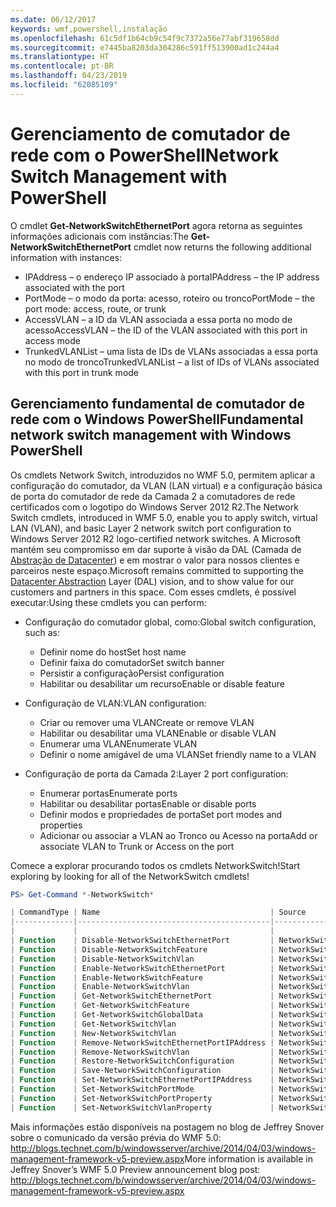 ```yaml
---
ms.date: 06/12/2017
keywords: wmf,powershell,instalação
ms.openlocfilehash: 61c5df1b64cb9c54f9c7372a56e77abf319658dd
ms.sourcegitcommit: e7445ba8203da304286c591ff513900ad1c244a4
ms.translationtype: HT
ms.contentlocale: pt-BR
ms.lasthandoff: 04/23/2019
ms.locfileid: "62085109"
---
```

# <a name="network-switch-management-with-powershell"></a><span data-ttu-id="7efa4-102">Gerenciamento de comutador de rede com o PowerShell</span><span class="sxs-lookup"><span data-stu-id="7efa4-102">Network Switch Management with PowerShell</span></span>

<span data-ttu-id="7efa4-103">O cmdlet **Get-NetworkSwitchEthernetPort** agora retorna as seguintes informações adicionais com instâncias:</span><span class="sxs-lookup"><span data-stu-id="7efa4-103">The **Get-NetworkSwitchEthernetPort** cmdlet now returns the following additional information with instances:</span></span>

- <span data-ttu-id="7efa4-104">IPAddress – o endereço IP associado à porta</span><span class="sxs-lookup"><span data-stu-id="7efa4-104">IPAddress – the IP address associated with the port</span></span>
- <span data-ttu-id="7efa4-105">PortMode – o modo da porta: acesso, roteiro ou tronco</span><span class="sxs-lookup"><span data-stu-id="7efa4-105">PortMode – the port mode: access, route, or trunk</span></span>
- <span data-ttu-id="7efa4-106">AccessVLAN – a ID da VLAN associada a essa porta no modo de acesso</span><span class="sxs-lookup"><span data-stu-id="7efa4-106">AccessVLAN – the ID of the VLAN associated with this port in access mode</span></span>
- <span data-ttu-id="7efa4-107">TrunkedVLANList – uma lista de IDs de VLANs associadas a essa porta no modo de tronco</span><span class="sxs-lookup"><span data-stu-id="7efa4-107">TrunkedVLANList – a list of IDs of VLANs associated with this port in trunk mode</span></span>

## <a name="fundamental-network-switch-management-with-windows-powershell"></a><span data-ttu-id="7efa4-108">Gerenciamento fundamental de comutador de rede com o Windows PowerShell</span><span class="sxs-lookup"><span data-stu-id="7efa4-108">Fundamental network switch management with Windows PowerShell</span></span>

<span data-ttu-id="7efa4-109">Os cmdlets Network Switch, introduzidos no WMF 5.0, permitem aplicar a configuração do comutador, da VLAN (LAN virtual) e a configuração básica de porta do comutador de rede da Camada 2 a comutadores de rede certificados com o logotipo do Windows Server 2012 R2.</span><span class="sxs-lookup"><span data-stu-id="7efa4-109">The Network Switch cmdlets, introduced in WMF 5.0, enable you to apply switch, virtual LAN (VLAN), and basic Layer 2 network switch port configuration to Windows Server 2012 R2 logo-certified network switches.</span></span> <span data-ttu-id="7efa4-110">A Microsoft mantém seu compromisso em dar suporte à visão da DAL (Camada de [Abstração de Datacenter](http://technet.microsoft.com/cloud/dal.aspx)) e em mostrar o valor para nossos clientes e parceiros neste espaço.</span><span class="sxs-lookup"><span data-stu-id="7efa4-110">Microsoft remains committed to supporting the [Datacenter Abstraction](http://technet.microsoft.com/cloud/dal.aspx) Layer (DAL) vision, and to show value for our customers and partners in this space.</span></span> <span data-ttu-id="7efa4-111">Com esses cmdlets, é possível executar:</span><span class="sxs-lookup"><span data-stu-id="7efa4-111">Using these cmdlets you can perform:</span></span>

- <span data-ttu-id="7efa4-112">Configuração do comutador global, como:</span><span class="sxs-lookup"><span data-stu-id="7efa4-112">Global switch configuration, such as:</span></span>
    - <span data-ttu-id="7efa4-113">Definir nome do host</span><span class="sxs-lookup"><span data-stu-id="7efa4-113">Set host name</span></span>
    - <span data-ttu-id="7efa4-114">Definir faixa do comutador</span><span class="sxs-lookup"><span data-stu-id="7efa4-114">Set switch banner</span></span>
    - <span data-ttu-id="7efa4-115">Persistir a configuração</span><span class="sxs-lookup"><span data-stu-id="7efa4-115">Persist configuration</span></span>
    - <span data-ttu-id="7efa4-116">Habilitar ou desabilitar um recurso</span><span class="sxs-lookup"><span data-stu-id="7efa4-116">Enable or disable feature</span></span>

- <span data-ttu-id="7efa4-117">Configuração de VLAN:</span><span class="sxs-lookup"><span data-stu-id="7efa4-117">VLAN configuration:</span></span>
    - <span data-ttu-id="7efa4-118">Criar ou remover uma VLAN</span><span class="sxs-lookup"><span data-stu-id="7efa4-118">Create or remove VLAN</span></span>
    - <span data-ttu-id="7efa4-119">Habilitar ou desabilitar uma VLAN</span><span class="sxs-lookup"><span data-stu-id="7efa4-119">Enable or disable VLAN</span></span>
    - <span data-ttu-id="7efa4-120">Enumerar uma VLAN</span><span class="sxs-lookup"><span data-stu-id="7efa4-120">Enumerate VLAN</span></span>
    - <span data-ttu-id="7efa4-121">Definir o nome amigável de uma VLAN</span><span class="sxs-lookup"><span data-stu-id="7efa4-121">Set friendly name to a VLAN</span></span>

- <span data-ttu-id="7efa4-122">Configuração de porta da Camada 2:</span><span class="sxs-lookup"><span data-stu-id="7efa4-122">Layer 2 port configuration:</span></span>
    - <span data-ttu-id="7efa4-123">Enumerar portas</span><span class="sxs-lookup"><span data-stu-id="7efa4-123">Enumerate ports</span></span>
    - <span data-ttu-id="7efa4-124">Habilitar ou desabilitar portas</span><span class="sxs-lookup"><span data-stu-id="7efa4-124">Enable or disable ports</span></span>
    - <span data-ttu-id="7efa4-125">Definir modos e propriedades de porta</span><span class="sxs-lookup"><span data-stu-id="7efa4-125">Set port modes and properties</span></span>
    - <span data-ttu-id="7efa4-126">Adicionar ou associar a VLAN ao Tronco ou Acesso na porta</span><span class="sxs-lookup"><span data-stu-id="7efa4-126">Add or associate VLAN to Trunk or Access on the port</span></span>

<span data-ttu-id="7efa4-127">Comece a explorar procurando todos os cmdlets NetworkSwitch!</span><span class="sxs-lookup"><span data-stu-id="7efa4-127">Start exploring by looking for all of the NetworkSwitch cmdlets!</span></span>

```powershell
PS> Get-Command *-NetworkSwitch*

| CommandType | Name                                      | Source        |
|-------------|-------------------------------------------|---------------|
|             |                                           |               |
| Function    | Disable-NetworkSwitchEthernetPort         | NetworkSwitch |
| Function    | Disable-NetworkSwitchFeature              | NetworkSwitch |
| Function    | Disable-NetworkSwitchVlan                 | NetworkSwitch |
| Function    | Enable-NetworkSwitchEthernetPort          | NetworkSwitch |
| Function    | Enable-NetworkSwitchFeature               | NetworkSwitch |
| Function    | Enable-NetworkSwitchVlan                  | NetworkSwitch |
| Function    | Get-NetworkSwitchEthernetPort             | NetworkSwitch |
| Function    | Get-NetworkSwitchFeature                  | NetworkSwitch |
| Function    | Get-NetworkSwitchGlobalData               | NetworkSwitch |
| Function    | Get-NetworkSwitchVlan                     | NetworkSwitch |
| Function    | New-NetworkSwitchVlan                     | NetworkSwitch |
| Function    | Remove-NetworkSwitchEthernetPortIPAddress | NetworkSwitch |
| Function    | Remove-NetworkSwitchVlan                  | NetworkSwitch |
| Function    | Restore-NetworkSwitchConfiguration        | NetworkSwitch |
| Function    | Save-NetworkSwitchConfiguration           | NetworkSwitch |
| Function    | Set-NetworkSwitchEthernetPortIPAddress    | NetworkSwitch |
| Function    | Set-NetworkSwitchPortMode                 | NetworkSwitch |
| Function    | Set-NetworkSwitchPortProperty             | NetworkSwitch |
| Function    | Set-NetworkSwitchVlanProperty             | NetworkSwitch |
```

<span data-ttu-id="7efa4-128">Mais informações estão disponíveis na postagem no blog de Jeffrey Snover sobre o comunicado da versão prévia do WMF 5.0: <http://blogs.technet.com/b/windowsserver/archive/2014/04/03/windows-management-framework-v5-preview.aspx></span><span class="sxs-lookup"><span data-stu-id="7efa4-128">More information is available in Jeffrey Snover’s WMF 5.0 Preview announcement blog post: <http://blogs.technet.com/b/windowsserver/archive/2014/04/03/windows-management-framework-v5-preview.aspx></span></span>
